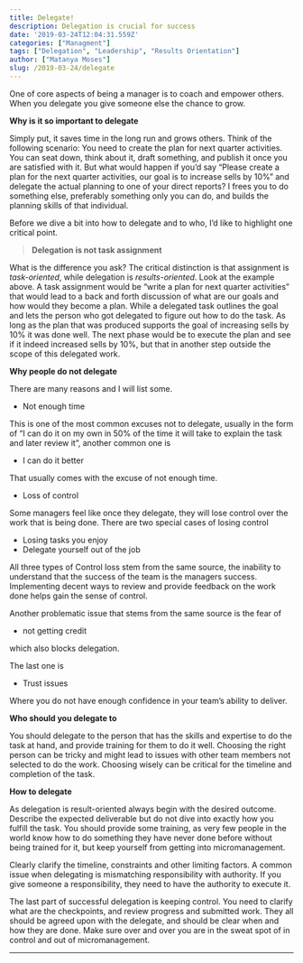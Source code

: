 ```yaml
---
title: Delegate!
description: Delegation is crucial for success
date: '2019-03-24T12:04:31.559Z'
categories: ["Managment"]
tags: ["Delegation", "Leadership", "Results Orientation"]
author: ["Matanya Moses"]
slug: /2019-03-24/delegate
---
```


One of core aspects of being a manager is to coach and empower others. When you delegate you give someone else the chance to grow.

**Why is it so important to delegate**

Simply put, it saves time in the long run and grows others. Think of the following scenario: You need to create the plan for next quarter activities. You can seat down, think about it, draft something, and publish it once you are satisfied with it. But what would happen if you’d say “Please create a plan for the next quarter activities, our goal is to increase sells by 10%” and delegate the actual planning to one of your direct reports? I frees you to do something else, preferably something only you can do, and builds the planning skills of that individual.

Before we dive a bit into how to delegate and to who, I’d like to highlight one critical point.

> **Delegation is not task assignment**

What is the difference you ask? The critical distinction is that assignment is _task-oriented_, while delegation is _results-oriented_. Look at the example above. A task assignment would be “write a plan for next quarter activities” that would lead to a back and forth discussion of what are our goals and how would they become a plan. While a delegated task outlines the goal and lets the person who got delegated to figure out how to do the task. As long as the plan that was produced supports the goal of increasing sells by 10% it was done well. The next phase would be to execute the plan and see if it indeed increased sells by 10%, but that in another step outside the scope of this delegated work.

**Why people do not delegate**

There are many reasons and I will list some.

*   Not enough time

This is one of the most common excuses not to delegate, usually in the form of “I can do it on my own in 50% of the time it will take to explain the task and later review it”, another common one is

*   I can do it better

That usually comes with the excuse of not enough time.

*   Loss of control

Some managers feel like once they delegate, they will lose control over the work that is being done. There are two special cases of losing control

*   Losing tasks you enjoy
*   Delegate yourself out of the job

All three types of Control loss stem from the same source, the inability to understand that the success of the team is the managers success. Implementing decent ways to review and provide feedback on the work done helps gain the sense of control.

Another problematic issue that stems from the same source is the fear of

*   not getting credit

which also blocks delegation.

The last one is

*   Trust issues

Where you do not have enough confidence in your team’s ability to deliver.

**Who should you delegate to**

You should delegate to the person that has the skills and expertise to do the task at hand, and provide training for them to do it well. Choosing the right person can be tricky and might lead to issues with other team members not selected to do the work. Choosing wisely can be critical for the timeline and completion of the task.

**How to delegate**

As delegation is result-oriented always begin with the desired outcome. Describe the expected deliverable but do not dive into exactly how you fulfill the task. You should provide some training, as very few people in the world know how to do something they have never done before without being trained for it, but keep yourself from getting into micromanagement.

Clearly clarify the timeline, constraints and other limiting factors. A common issue when delegating is mismatching responsibility with authority. If you give someone a responsibility, they need to have the authority to execute it.

The last part of successful delegation is keeping control. You need to clarify what are the checkpoints, and review progress and submitted work. They all should be agreed upon with the delegate, and should be clear when and how they are done. Make sure over and over you are in the sweat spot of in control and out of micromanagement.

---
